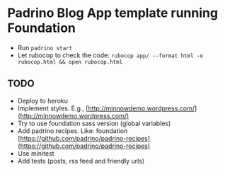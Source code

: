 Padrino Blog App template running Foundation
=======

* Run <code>padrino start</code>
* Let rubocop to check the code: <code>rubocop app/ --format html -o rubocop.html && open rubocop.html</code>

TODO
-------
* Deploy to heroku
* Implement styles. E.g., [http://minnowdemo.wordpress.com/](http://minnowdemo.wordpress.com/)
* Try to use foundation sass version (global variables)
* Add padrino recipes. Like: foundation [https://github.com/padrino/padrino-recipes](https://github.com/padrino/padrino-recipes)
* Use minitest
* Add tests (posts, rss feed and friendly urls)
